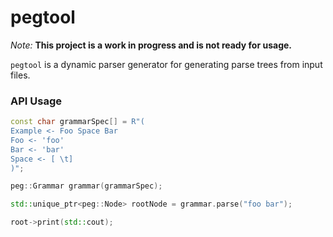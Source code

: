 pegtool
=======

*Note:* **This project is a work in progress and is not ready for usage.**

`pegtool` is a dynamic parser generator for generating parse trees from input
files.

### API Usage

```cpp
const char grammarSpec[] = R"(
Example <- Foo Space Bar
Foo <- 'foo'
Bar <- 'bar'
Space <- [ \t]
)";

peg::Grammar grammar(grammarSpec);

std::unique_ptr<peg::Node> rootNode = grammar.parse("foo bar");

root->print(std::cout);
```
